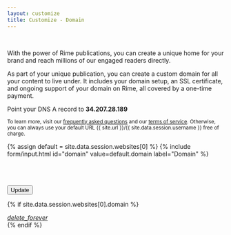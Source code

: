 ```yaml
---
layout: customize
title: Customize - Domain
---
```


<div class="mdl-card__supporting-text">
<br>

<p>
    With the power of Rime publications, you can create a unique home for your brand and reach millions of our engaged readers directly.
</p>
<p>
    As part of your unique publication, you can create a custom domain for all your content to live under. It includes your domain setup, an SSL certificate, and ongoing support of your domain on Rime, all covered by a one-time payment.
</p>

<p>
    Point your DNS A record to <b>34.207.28.189</b>
</p>

<p>
    <small>To learn more, visit our <a href="/support/faq" target="_blank">frequently asked questions</a> and our <a href="/legal/terms" target="_blank">terms of service</a>. Otherwise, you can always use your default URL {{ site.url }}/{{ site.data.session.username }} free of charge.</small>
</p>

<form>

{% assign default = site.data.session.websites[0] %}
{% include form/input.html id="domain" value=default.domain label="Domain" %}

<br>
<br>
<br>

<!-- Accent-colored raised button with ripple -->
<button class="mdl-button mdl-js-button mdl-button--raised mdl-js-ripple-effect mdl-button--accent" type="submit">
    Update
</button>

</form>
</div>

{% if site.data.session.websites[0].domain %}
<div class="mdl-card__menu">
    <a id="delete_forever" href="#" class="mdl-button mdl-button--icon mdl-js-button mdl-js-ripple-effect">
        <i class="material-icons">delete_forever</i>
    </a>
</div>
{% endif %}